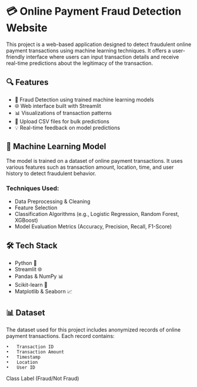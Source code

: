 # 💳 Online Payment Fraud Detection Website

This project is a web-based application designed to detect fraudulent online payment transactions using machine learning techniques. It offers a user-friendly interface where users can input transaction details and receive real-time predictions about the legitimacy of the transaction.

## 🔍 Features

- 🔐 Fraud Detection using trained machine learning models
- 🌐 Web interface built with Streamlit
- 📊 Visualizations of transaction patterns
- 📁 Upload CSV files for bulk predictions
- 💡 Real-time feedback on model predictions

## 🧠 Machine Learning Model

The model is trained on a dataset of online payment transactions. It uses various features such as transaction amount, location, time, and user history to detect fraudulent behavior.

### Techniques Used:
- Data Preprocessing & Cleaning
- Feature Selection
- Classification Algorithms (e.g., Logistic Regression, Random Forest, XGBoost)
- Model Evaluation Metrics (Accuracy, Precision, Recall, F1-Score)

## 🛠️ Tech Stack

- Python 🐍
- Streamlit 🌐
- Pandas & NumPy 📊
- Scikit-learn 🤖
- Matplotlib & Seaborn 📈



## 📊 Dataset
The dataset used for this project includes anonymized records of online payment transactions. Each record contains:

	•	Transaction ID
	•	Transaction Amount
	•	Timestamp
	•	Location
	•	User ID


Class Label (Fraud/Not Fraud)

   
